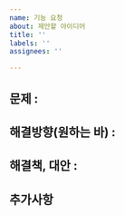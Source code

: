 ```yaml
---
name: 기능 요청
about: 제안할 아이디어
title: ''
labels: ''
assignees: ''

---
```


## 문제 :

## 해결방향(원하는 바) : 


## 해결책, 대안 : 

## 추가사항
